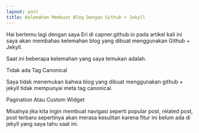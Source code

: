 ```yaml
---
layout: post
title: Kelemahan Membuat Blog Dengan Github + Jekyll
---
```


Hai bertemu lagi dengan saya Eri di capner.github.io pada artikel kali ini saya akan membahas kelemahan blog yang dibuat menggunakan Github + Jekyll.


Saat ini beberapa kelemahan yang saya temukan adalah. 

Tidak ada Tag Canonical

Saya tidak menemukan bahwa blog yang dibuat menggunakan github + jekyll tidak mempunyai meta tag canonical.


Pagination Atau Custom Widget

Misalnya jika kita ingin membuat navigasi seperti popular post, related post, post terbaru sepertinya akan merasa kesulitan karena fitur ini belum ada di jekyll yang saya tahu saat ini.

